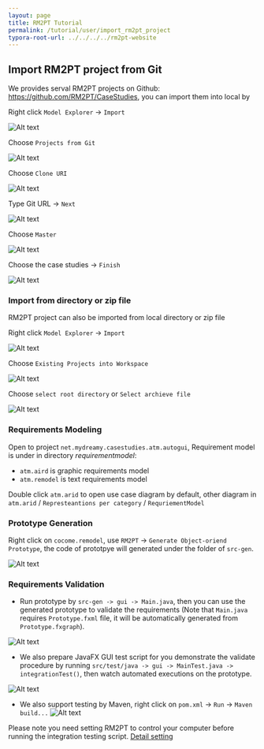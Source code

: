 ```yaml
---
layout: page
title: RM2PT Tutorial
permalink: /tutorial/user/import_rm2pt_project
typora-root-url: ../../../../rm2pt-website
---
```


## Import RM2PT project from Git

We provides serval RM2PT projects on Github: https://github.com/RM2PT/CaseStudies, you can import them into local by

Right click `Model Explorer` -> `Import`

![Alt text](/imgs/import1.png)

Choose `Projects from Git`

![Alt text](/imgs/import2.png)

Choose `Clone URI`

![Alt text](/imgs/import3.png)

Type Git URL -> `Next`

![Alt text](/imgs/import4.png)

Choose `Master`

![Alt text](/imgs/import5.png)

Choose the case studies -> `Finish`

![Alt text](/imgs/import6.png)


### Import from directory or zip file

RM2PT project can also be imported from local directory or zip file

Right click `Model Explorer` -> `Import`

![Alt text](/imgs/import1.png)

Choose `Existing Projects into Workspace`

![Alt text](/imgs/import22.png)

Choose `select root directory` or `Select archieve file`

![Alt text](/imgs/import23.png)

### Requirements Modeling

Open to project `net.mydreamy.casestudies.atm.autogui`, Requirement model is under in directory *requirementmodel*:

* `atm.aird` is graphic requirements model
* `atm.remodel` is text requirements model

Double click `atm.arid` to open use case diagram by default, other diagram in `atm.arid` / `Represteantions per category` / `RequriementModel`

### Prototype Generation

Right click on `cocome.remodel`, use `RM2PT` -> `Generate Object-oriend Prototype`, the code of prototpye will generated under the folder of `src-gen`.

![Alt text](/imgs/import-generate-prototype.png)

### Requirements Validation

* Run prototype by `src-gen -> gui -> Main.java`, then you can use the generated prototype to validate the requirements (Note that `Main.java` requires `Prototype.fxml` file, it will be automatically generated from `Prototype.fxgraph`).

![Alt text](/imgs/prototype-main.png)


* We also prepare JavaFX GUI test script for you demonstrate the validate procedure by running `src/test/java -> gui -> MainTest.java -> integrationTest()`, then watch automated executions on the prototype.

![Alt text](/imgs/prototype-execution-by-eclipse.png)

* We also support testing by Maven, right click on `pom.xml` -> `Run` -> `Maven build...`
![Alt text](/imgs/prototype-execution-by-maven.png)


Please note you need setting RM2PT to control your computer before running the integration testing script. [Detail setting](disgatekeeper)
